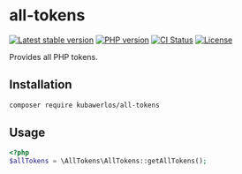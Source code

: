 # all-tokens

[![Latest stable version](https://img.shields.io/packagist/v/kubawerlos/all-tokens.svg?label=current%20version)](https://packagist.org/packages/kubawerlos/all-tokens)
[![PHP version](https://img.shields.io/packagist/php-v/kubawerlos/all-tokens.svg)](https://php.net)
[![CI Status](https://github.com/kubawerlos/all-tokens/workflows/CI/badge.svg?branch=master&event=push)](https://github.com/kubawerlos/all-tokens/actions)
[![License](https://img.shields.io/github/license/kubawerlos/all-tokens.svg)](LICENSE)

Provides all PHP tokens.

## Installation
```bash
composer require kubawerlos/all-tokens
```

## Usage
```php
<?php
$allTokens = \AllTokens\AllTokens::getAllTokens();
```
